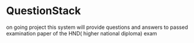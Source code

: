 # QuestionStack

on going project 
this system will provide questions and answers to passed examination paper of the HND( higher national diploma) exam

